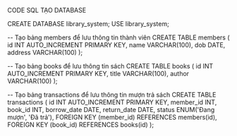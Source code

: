 CODE SQL TẠO DATABASE

CREATE DATABASE library_system;
USE library_system;

-- Tạo bảng members để lưu thông tin thành viên
CREATE TABLE members (
    id INT AUTO_INCREMENT PRIMARY KEY,
    name VARCHAR(100),
    dob DATE,
    address VARCHAR(100)
);

-- Tạo bảng books để lưu thông tin sách
CREATE TABLE books (
    id INT AUTO_INCREMENT PRIMARY KEY,
    title VARCHAR(100),
    author VARCHAR(100)
);

-- Tạo bảng transactions để lưu thông tin mượn trả sách
CREATE TABLE transactions (
    id INT AUTO_INCREMENT PRIMARY KEY,
    member_id INT,
    book_id INT,
    borrow_date DATE,
    return_date DATE,
    status ENUM('Đang mượn', 'Đã trả'),
    FOREIGN KEY (member_id) REFERENCES members(id),
    FOREIGN KEY (book_id) REFERENCES books(id)
);
